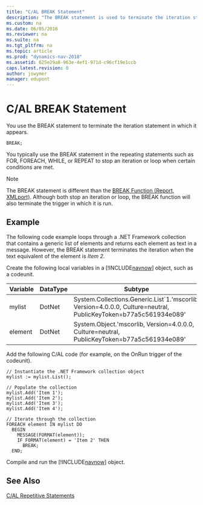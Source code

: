 ```yaml
---
title: "C/AL BREAK Statement"
description: "The BREAK statement is used to terminate the iteration statement in which it appears. It's used in the repeating statements to stop an iteration or loop."
ms.custom: na
ms.date: 06/05/2016
ms.reviewer: na
ms.suite: na
ms.tgt_pltfrm: na
ms.topic: article
ms.prod: "dynamics-nav-2018"
ms.assetid: 625e29a8-963e-4ef1-971d-c96cf19e1ccb
caps.latest.revision: 8
author: jswymer
manager: edupont
---
```

# C/AL BREAK Statement
You use the BREAK statement to terminate the iteration statement in which it appears.  

```  
BREAK;  
```  

 You typically use the BREAK statement in the repeating statements such as FOR, FOREACH, WHILE, or REPEAT to stop an iteration or loop when certain conditions are met.  

> [!NOTE]  
>  The BREAK statement is different than the [BREAK Function \(Report, XMLport\)](BREAK-Function--Report--XMLport-.md). Although both stop an iteration or loop, the BREAK function will also terminate the trigger in which it is run.  

## Example  
 The following code example loops through a .NET Framework collection that contains a generic list of elements and returns each element as text in a message. However, the BREAK statement terminates the iteration when the text equivalent of the element is *Item 2*.  

 Create the following local variables in a [!INCLUDE[navnow](includes/navnow_md.md)] object, such as a codeunit.  

|Variable|DataType|Subtype|  
|--------------|--------------|-------------|  
|mylist|DotNet|System.Collections.Generic.List\`1.'mscorlib, Version=4.0.0.0, Culture=neutral, PublicKeyToken=b77a5c561934e089'|  
|element|DotNet|System.Object.'mscorlib, Version=4.0.0.0, Culture=neutral, PublicKeyToken=b77a5c561934e089'|  

 Add the following C/AL code \(for example, on the OnRun trigger of the codeunit\).  

```  
// Instantiate the .NET Framework collection object  
mylist := mylist.List();  

// Populate the collection  
mylist.Add('Item 1');  
mylist.Add('Item 2');  
mylist.Add('Item 3');  
mylist.Add('Item 4');  

// Iterate through the collection  
FOREACH element IN mylist DO  
  BEGIN  
    MESSAGE(FORMAT(element));  
    IF FORMAT(element) = 'Item 2' THEN  
      BREAK;  
  END;  
```  

 Compile and run the [!INCLUDE[navnow](includes/navnow_md.md)] object.  

## See Also  
 [C/AL Repetitive Statements](C-AL-Repetitive-Statements.md)
